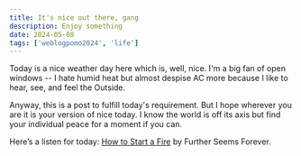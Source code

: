 ```yaml
---
title: It's nice out there, gang
description: Enjoy something
date: 2024-05-08
tags: ['weblogpomo2024', 'life']
---
```

Today is a nice weather day here which is, well, nice. I'm a big fan of open windows -- I hate humid heat but almost despise AC more because I like to hear, see, and feel the Outside.

Anyway, this is a post to fulfill today's requirement. But I hope wherever you are it is your version of nice today. I know the world is off its axis but find your individual peace for a moment if you can.

Here’s a listen for today: [How to Start a Fire](https://open.spotify.com/track/1putoqCWxyGdbZxSxnUrsk?si=15e728515dbf4309) by Further Seems Forever.

